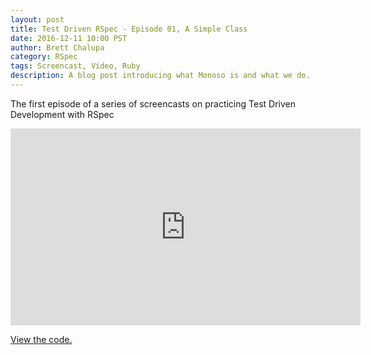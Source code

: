```yaml
---
layout: post
title: Test Driven RSpec - Episode 01, A Simple Class
date: 2016-12-11 10:00 PST
author: Brett Chalupa
category: RSpec
tags: Screencast, Video, Ruby
description: A blog post introducing what Monoso is and what we do.
---
```


The first episode of a series of screencasts on practicing Test Driven
Development with RSpec 

<iframe width="560" height="315" src="https://www.youtube-nocookie.com/embed/K6RPMhcRICE?rel=0" frameborder="0" allowfullscreen></iframe>

[View the code.](https://github.com/monoso/test-driven-rspec/tree/master/episode-01)
